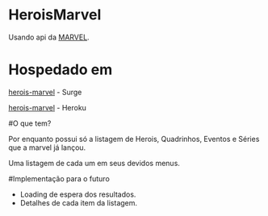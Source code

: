 # HeroisMarvel

Usando api da [MARVEL](https://developer.marvel.com/).

# Hospedado em

[herois-marvel](http://herois-marvel.surge.sh/) - Surge

[herois-marvel](https://heros-marvel.herokuapp.com) - Heroku

#O que tem?

Por enquanto possui só a listagem de Herois, Quadrinhos, Eventos e Séries que a marvel já lançou.

Uma listagem de cada um em seus devidos menus.

#Implementação para o futuro

- Loading de espera dos resultados. 
- Detalhes de cada item da listagem.
